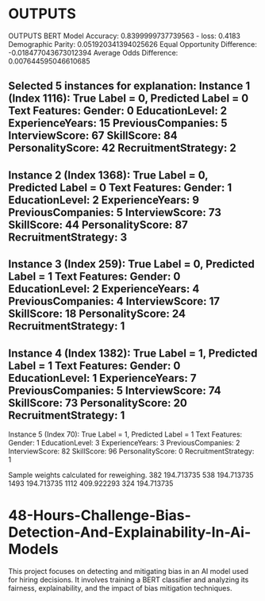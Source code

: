 # OUTPUTS
OUTPUTS
BERT Model Accuracy: 0.8399999737739563 - loss: 0.4183
Demographic Parity: 0.051920341394025626
Equal Opportunity Difference: -0.018477043673012394
Average Odds Difference: 0.007644595046610685


Selected 5 instances for explanation:
Instance 1 (Index 1116): True Label = 0, Predicted Label = 0
Text Features: Gender: 0 EducationLevel: 2 ExperienceYears: 15 PreviousCompanies: 5 InterviewScore: 67 SkillScore: 84 PersonalityScore: 42 RecruitmentStrategy: 2
--------------------
Instance 2 (Index 1368): True Label = 0, Predicted Label = 0
Text Features: Gender: 1 EducationLevel: 2 ExperienceYears: 9 PreviousCompanies: 5 InterviewScore: 73 SkillScore: 44 PersonalityScore: 87 RecruitmentStrategy: 3
--------------------
Instance 3 (Index 259): True Label = 0, Predicted Label = 1
Text Features: Gender: 0 EducationLevel: 2 ExperienceYears: 4 PreviousCompanies: 4 InterviewScore: 17 SkillScore: 18 PersonalityScore: 24 RecruitmentStrategy: 1
--------------------
Instance 4 (Index 1382): True Label = 1, Predicted Label = 1
Text Features: Gender: 0 EducationLevel: 1 ExperienceYears: 7 PreviousCompanies: 5 InterviewScore: 74 SkillScore: 73 PersonalityScore: 20 RecruitmentStrategy: 1
--------------------
Instance 5 (Index 70): True Label = 1, Predicted Label = 1
Text Features: Gender: 1 EducationLevel: 3 ExperienceYears: 3 PreviousCompanies: 2 InterviewScore: 82 SkillScore: 96 PersonalityScore: 0 RecruitmentStrategy: 1


Sample weights calculated for reweighing.
382	194.713735
538	194.713735
1493	194.713735
1112	409.922293
324	194.713735



# 48-Hours-Challenge-Bias-Detection-And-Explainability-In-Ai-Models
This project focuses on detecting and mitigating bias in an AI model used for hiring decisions. It involves training a BERT classifier and analyzing its fairness, explainability, and the impact of bias mitigation techniques.
